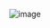 ![image](https://github.com/nomuyu00/Green_detect/assets/112839838/ffec942e-af8a-43d9-bc39-8ec3c985a7a1)
